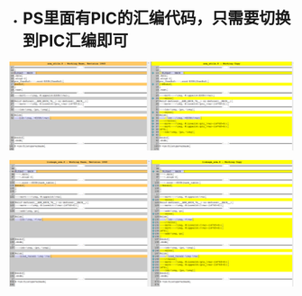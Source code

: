 - # PS里面有PIC的汇编代码，只需要切换到PIC汇编即可


![](https://github.com/havenow/PIC-/blob/master/pic/arm_utils.S.png)

![](https://github.com/havenow/PIC-/blob/master/pic/linkage_arm.S.png)
